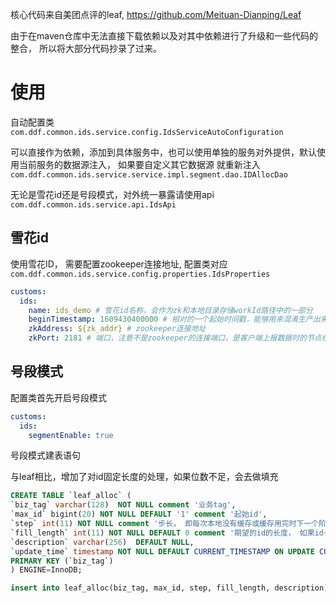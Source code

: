 核心代码来自美团点评的leaf, https://github.com/Meituan-Dianping/Leaf

由于在maven仓库中无法直接下载依赖以及对其中依赖进行了升级和一些代码的整合， 所以将大部分代码抄录了过来。


# 使用
自动配置类`com.ddf.common.ids.service.config.IdsServiceAutoConfiguration`

可以直接作为依赖，添加到具体服务中，也可以使用单独的服务对外提供，默认使用当前服务的数据源注入， 如果要自定义其它数据源
就重新注入`com.ddf.common.ids.service.service.impl.segment.dao.IDAllocDao`

无论是雪花id还是号段模式，对外统一暴露请使用api
`com.ddf.common.ids.service.api.IdsApi`

## 雪花id
使用雪花ID， 需要配置zookeeper连接地址, 配置类对应
`com.ddf.common.ids.service.config.properties.IdsProperties`

```yaml
customs:
  ids:
    name: ids_demo # 雪花id名称，会作为zk和本地目录存储workId路径中的一部分
    beginTimestamp: 1609430400000 # 相对的一个起始时间戳，能够用来混淆生产出来的雪花ID的时间戳部分的数据
    zkAddress: ${zk_addr} # zookeeper连接地址
    zkPort: 2181 # 端口，注意不是zookeeper的连接端口，是客户端上报数据时的节点组成的一部分，使用ip+port, 可以解决同一台机器多个服务问题
```

## 号段模式
配置类首先开启号段模式
```yaml
customs:
  ids:
    segmentEnable: true
```

号段模式建表语句

与leaf相比，增加了对id固定长度的处理，如果位数不足，会去做填充

```sql
CREATE TABLE `leaf_alloc` (
`biz_tag` varchar(128)  NOT NULL comment '业务tag',
`max_id` bigint(20) NOT NULL DEFAULT '1' comment '起始id',
`step` int(11) NOT NULL comment '步长， 即每次本地没有缓存或缓存用完时下一个阶段的id起始段, 对于频繁重启对应用，步长太大，会造成ID大量浪费',
`fill_length` int(11) NOT NULL DEFAULT 0 comment '期望的id的长度， 如果id长度小于这个长度，则会返回填充， 为0时不处理',
`description` varchar(256)  DEFAULT NULL,
`update_time` timestamp NOT NULL DEFAULT CURRENT_TIMESTAMP ON UPDATE CURRENT_TIMESTAMP,
PRIMARY KEY (`biz_tag`)
) ENGINE=InnoDB;

insert into leaf_alloc(biz_tag, max_id, step, fill_length, description) values('IDS', 1, 2000, 8, '测试号段模式')
```


